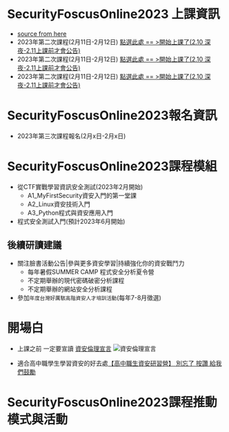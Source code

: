# SecurityFoscusOnline2023 上課資訊
- [source from here](https://zh-tw.facebook.com/pages/category/Community/高中職生資安研習營-455550404836569/)
- 2023年第二次課程(2月11日-2月12日) [點選此處 == >開始上課了(2.10 深夜-2.11上課前才會公告)](https://github.com/MyFirstSecurity2020/20230211)
- 2023年第二次課程(2月11日-2月12日) [點選此處 == >開始上課了(2.10 深夜-2.11上課前才會公告)](https://github.com/MyFirstSecurity2020/20230211)
- 2023年第二次課程(2月11日-2月12日) [點選此處 == >開始上課了(2.10 深夜-2.11上課前才會公告)](https://github.com/MyFirstSecurity2020/20230211)

# SecurityFoscusOnline2023報名資訊
- 2023年第三次課程報名(2月x日-2月x日)

# SecurityFoscusOnline2023課程模組
- 從CTF實戰學習資訊安全測試(2023年2月開始)
  - A1_MyFirstSecurity資安入門的第一堂課
  - A2_Linux資安技術入門
  - A3_Python程式與資安應用入門 
- 程式安全測試入門(預計2023年6月開始)


## 後續研讀建議
- 關注臉書活動公告|參與更多資安學習|持續強化你的資安戰鬥力
  - 每年暑假SUMMER CAMP 程式安全分析夏令營
  - 不定期舉辦的現代密碼破密分析課程 
  - 不定期舉辦的網站安全分析課程
- 參加`年度台灣好厲駭高階資安人才培訓活動`(每年7-8月徵選)

# 開場白
- 上課之前 一定要宣讀 [資安倫理宣言](資安宣言.gif)
![資安倫理宣言](資安宣言.gif)

- 適合高中職學生學習資安的好去處[【高中職生資安研習營】 別忘了 按讚 給我們鼓勵](https://zh-tw.facebook.com/pages/category/Community/高中職生資安研習營-455550404836569/)


# SecurityFoscusOnline2023課程推動模式與活動
